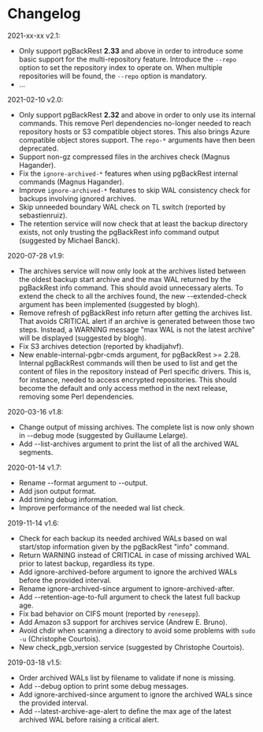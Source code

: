Changelog
=========

2021-xx-xx v2.1:

  - Only support pgBackRest **2.33** and above in order to introduce some basic
  support for the multi-repository feature.
  Introduce the `--repo` option to set the repository index to operate on.
  When multiple repositories will be found, the `--repo` option is mandatory.
  - ...

  
2021-02-10 v2.0:

  - Only support pgBackRest **2.32** and above in order to only use its internal
  commands. This remove Perl dependencies no-longer needed to reach repository 
  hosts or S3 compatible object stores.
  This also brings Azure compatible object stores support.
  The `repo-*` arguments have then been deprecated.
  - Support non-gz compressed files in the archives check (Magnus Hagander).
  - Fix the `ignore-archived-*` features when using pgBackRest internal commands 
  (Magnus Hagander).
  - Improve `ignore-archived-*` features to skip WAL consistency check for backups
  involving ignored archives.
  - Skip unneeded boundary WAL check on TL switch (reported by sebastienruiz). 
  - The retention service will now check that at least the backup directory exists,
  not only trusting the pgBackRest info command output (suggested by Michael Banck).

2020-07-28 v1.9:

  - The archives service will now only look at the archives listed between 
  the oldest backup start archive and the max WAL returned by the pgBackRest 
  info command. This should avoid unnecessary alerts. 
  To extend the check to all the archives found, the new --extended-check 
  argument has been implemented (suggested by blogh).
  - Remove refresh of pgBackRest info return after getting the archives list. 
  That avoids CRITICAL alert if an archive is generated between those two steps. 
  Instead, a WARNING message "max WAL is not the latest archive" will be 
  displayed (suggested by blogh).
  - Fix S3 archives detection (reported by khadijahvf).
  - New enable-internal-pgbr-cmds argument, for pgBackRest >= 2.28. Internal
  pgBackRest commands will then be used to list and get the content of files
  in the repository instead of Perl specific drivers. This is, for instance,
  needed to access encrypted repositories. This should become the default and
  only access method in the next release, removing some Perl dependencies.

2020-03-16 v1.8:

  - Change output of missing archives. The complete list is now only shown in 
  --debug mode (suggested by Guillaume Lelarge).
  - Add --list-archives argument to print the list of all the archived WAL 
  segments.

2020-01-14 v1.7:

  - Rename --format argument to --output.
  - Add json output format.
  - Add timing debug information.
  - Improve performance of the needed wal list check.

2019-11-14 v1.6:

  - Check for each backup its needed archived WALs based on wal start/stop 
  information given by the pgBackRest "info" command.
  - Return WARNING instead of CRITICAL in case of missing archived WAL prior 
  to latest backup, regardless its type.
  - Add ignore-archived-before argument to ignore the archived WALs before the 
  provided interval.
  - Rename ignore-archived-since argument to ignore-archived-after.
  - Add --retention-age-to-full argument to check the latest full backup age.
  - Fix bad behavior on CIFS mount (reported by `renesepp`).
  - Add Amazon s3 support for archives service (Andrew E. Bruno).
  - Avoid chdir when scanning a directory to avoid some problems with 
  `sudo -u` (Christophe Courtois).
  - New check_pgb_version service (suggested by Christophe Courtois).

2019-03-18 v1.5:

  - Order archived WALs list by filename to validate if none is missing.
  - Add --debug option to print some debug messages.
  - Add ignore-archived-since argument to ignore the archived WALs since the 
  provided interval.
  - Add --latest-archive-age-alert to define the max age of the latest 
  archived WAL before raising a critical alert.